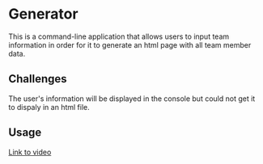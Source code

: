 # Generator
This is a command-line application that allows users to input team information in order for it to generate an html page with all team member data.

## Challenges
The user's information will be displayed in the console but could not get it to dispaly in an html file.


## Usage
[Link to video](https://drive.google.com/file/d/18NgCYXi9M-FtA2FqX9xRtBIRroarF2tc/view)
